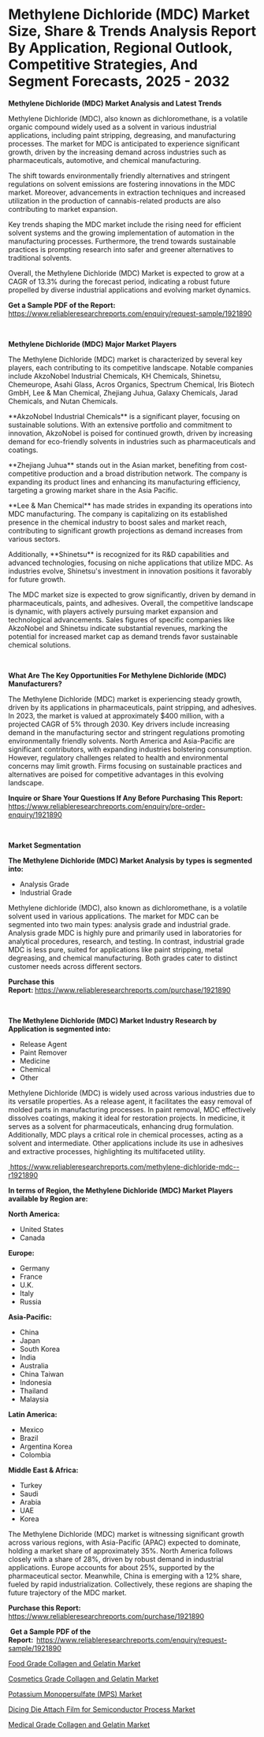 <p><h1>Methylene Dichloride (MDC) Market Size, Share & Trends Analysis Report By Application, Regional Outlook, Competitive Strategies, And Segment Forecasts, 2025 - 2032</h1></p><p><strong>Methylene Dichloride (MDC) Market Analysis and Latest Trends</strong></p>
<p><p>Methylene Dichloride (MDC), also known as dichloromethane, is a volatile organic compound widely used as a solvent in various industrial applications, including paint stripping, degreasing, and manufacturing processes. The market for MDC is anticipated to experience significant growth, driven by the increasing demand across industries such as pharmaceuticals, automotive, and chemical manufacturing. </p><p>The shift towards environmentally friendly alternatives and stringent regulations on solvent emissions are fostering innovations in the MDC market. Moreover, advancements in extraction techniques and increased utilization in the production of cannabis-related products are also contributing to market expansion. </p><p>Key trends shaping the MDC market include the rising need for efficient solvent systems and the growing implementation of automation in the manufacturing processes. Furthermore, the trend towards sustainable practices is prompting research into safer and greener alternatives to traditional solvents. </p><p>Overall, the Methylene Dichloride (MDC) Market is expected to grow at a CAGR of 13.3% during the forecast period, indicating a robust future propelled by diverse industrial applications and evolving market dynamics.</p></p>
<p><strong>Get a Sample PDF of the Report:&nbsp;</strong> <a href="https://www.reliableresearchreports.com/enquiry/request-sample/1921890?utm_campaign=32&utm_medium=2&utm_source=Github&utm_content=ia&utm_term=04022025&utm_id=methylene-dichloride-mdc">https://www.reliableresearchreports.com/enquiry/request-sample/1921890</a></p>
<p>&nbsp;</p>
<p><strong>Methylene Dichloride (MDC) Major Market Players</strong></p>
<p><p>The Methylene Dichloride (MDC) market is characterized by several key players, each contributing to its competitive landscape. Notable companies include AkzoNobel Industrial Chemicals, KH Chemicals, Shinetsu, Chemeurope, Asahi Glass, Acros Organics, Spectrum Chemical, Iris Biotech GmbH, Lee & Man Chemical, Zhejiang Juhua, Galaxy Chemicals, Jarad Chemicals, and Nutan Chemicals.</p><p>**AkzoNobel Industrial Chemicals** is a significant player, focusing on sustainable solutions. With an extensive portfolio and commitment to innovation, AkzoNobel is poised for continued growth, driven by increasing demand for eco-friendly solvents in industries such as pharmaceuticals and coatings.</p><p>**Zhejiang Juhua** stands out in the Asian market, benefiting from cost-competitive production and a broad distribution network. The company is expanding its product lines and enhancing its manufacturing efficiency, targeting a growing market share in the Asia Pacific.</p><p>**Lee & Man Chemical** has made strides in expanding its operations into MDC manufacturing. The company is capitalizing on its established presence in the chemical industry to boost sales and market reach, contributing to significant growth projections as demand increases from various sectors. </p><p>Additionally, **Shinetsu** is recognized for its R&D capabilities and advanced technologies, focusing on niche applications that utilize MDC. As industries evolve, Shinetsu's investment in innovation positions it favorably for future growth.</p><p>The MDC market size is expected to grow significantly, driven by demand in pharmaceuticals, paints, and adhesives. Overall, the competitive landscape is dynamic, with players actively pursuing market expansion and technological advancements. Sales figures of specific companies like AkzoNobel and Shinetsu indicate substantial revenues, marking the potential for increased market cap as demand trends favor sustainable chemical solutions.</p></p>
<p>&nbsp;</p>
<p><strong>What Are The Key Opportunities For Methylene Dichloride (MDC) Manufacturers?</strong></p>
<p><p>The Methylene Dichloride (MDC) market is experiencing steady growth, driven by its applications in pharmaceuticals, paint stripping, and adhesives. In 2023, the market is valued at approximately $400 million, with a projected CAGR of 5% through 2030. Key drivers include increasing demand in the manufacturing sector and stringent regulations promoting environmentally friendly solvents. North America and Asia-Pacific are significant contributors, with expanding industries bolstering consumption. However, regulatory challenges related to health and environmental concerns may limit growth. Firms focusing on sustainable practices and alternatives are poised for competitive advantages in this evolving landscape.</p></p>
<p><strong>Inquire or Share Your Questions If Any Before Purchasing This Report:</strong> <a href="https://www.reliableresearchreports.com/enquiry/pre-order-enquiry/1921890?utm_campaign=32&utm_medium=2&utm_source=Github&utm_content=ia&utm_term=04022025&utm_id=methylene-dichloride-mdc">https://www.reliableresearchreports.com/enquiry/pre-order-enquiry/1921890</a></p>
<p>&nbsp;</p>
<p><strong>Market Segmentation</strong></p>
<p><strong>The Methylene Dichloride (MDC) Market Analysis by types is segmented into:</strong></p>
<p><ul><li>Analysis Grade</li><li>Industrial Grade</li></ul></p>
<p><p>Methylene dichloride (MDC), also known as dichloromethane, is a volatile solvent used in various applications. The market for MDC can be segmented into two main types: analysis grade and industrial grade. Analysis grade MDC is highly pure and primarily used in laboratories for analytical procedures, research, and testing. In contrast, industrial grade MDC is less pure, suited for applications like paint stripping, metal degreasing, and chemical manufacturing. Both grades cater to distinct customer needs across different sectors.</p></p>
<p><strong>Purchase this Report:&nbsp;</strong><a href="https://www.reliableresearchreports.com/purchase/1921890?utm_campaign=32&utm_medium=2&utm_source=Github&utm_content=ia&utm_term=04022025&utm_id=methylene-dichloride-mdc">https://www.reliableresearchreports.com/purchase/1921890</a></p>
<p>&nbsp;</p>
<p><strong>The Methylene Dichloride (MDC) Market Industry Research by Application is segmented into:</strong></p>
<p><ul><li>Release Agent</li><li>Paint Remover</li><li>Medicine</li><li>Chemical</li><li>Other</li></ul></p>
<p><p>Methylene Dichloride (MDC) is widely used across various industries due to its versatile properties. As a release agent, it facilitates the easy removal of molded parts in manufacturing processes. In paint removal, MDC effectively dissolves coatings, making it ideal for restoration projects. In medicine, it serves as a solvent for pharmaceuticals, enhancing drug formulation. Additionally, MDC plays a critical role in chemical processes, acting as a solvent and intermediate. Other applications include its use in adhesives and extractive processes, highlighting its multifaceted utility.</p></p>
<p><a href="https://www.reliableresearchreports.com/methylene-dichloride-mdc--r1921890?utm_campaign=32&utm_medium=2&utm_source=Github&utm_content=ia&utm_term=04022025&utm_id=methylene-dichloride-mdc">&nbsp;https://www.reliableresearchreports.com/methylene-dichloride-mdc--r1921890</a></p>
<p><strong>In terms of Region, the Methylene Dichloride (MDC) Market Players available by Region are:</strong></p>
<p>
    <p> <strong> North America: </strong>
        <ul>
            <li>United States</li>
            <li>Canada</li>
        </ul>
        </p> 
    <p> <strong> Europe: </strong>
        <ul>
            <li>Germany</li>
            <li>France</li>
            <li>U.K.</li>
            <li>Italy</li>
            <li>Russia</li>
        </ul>
        </p> 
    <p> <strong> Asia-Pacific: </strong>
        <ul>
            <li>China</li>
            <li>Japan</li>
            <li>South Korea</li>
            <li>India</li>
            <li>Australia</li>
            <li>China Taiwan</li>
            <li>Indonesia</li>
            <li>Thailand</li>
            <li>Malaysia</li>
        </ul>
        </p> 
    <p> <strong> Latin America: </strong>
        <ul>
            <li>Mexico</li>
            <li>Brazil</li>
            <li>Argentina Korea</li>
            <li>Colombia</li>
        </ul>
        </p> 
    <p> <strong> Middle East & Africa: </strong>
        <ul>
            <li>Turkey</li>
            <li>Saudi</li>
            <li>Arabia</li>
            <li>UAE</li>
            <li>Korea</li>
        </ul>
    </p>
    </p>
<p><p>The Methylene Dichloride (MDC) market is witnessing significant growth across various regions, with Asia-Pacific (APAC) expected to dominate, holding a market share of approximately 35%. North America follows closely with a share of 28%, driven by robust demand in industrial applications. Europe accounts for about 25%, supported by the pharmaceutical sector. Meanwhile, China is emerging with a 12% share, fueled by rapid industrialization. Collectively, these regions are shaping the future trajectory of the MDC market.</p></p>
<p><strong>Purchase this Report: </strong><a href="https://www.reliableresearchreports.com/purchase/1921890?utm_campaign=32&utm_medium=2&utm_source=Github&utm_content=ia&utm_term=04022025&utm_id=methylene-dichloride-mdc">https://www.reliableresearchreports.com/purchase/1921890</a></p>
<p>&nbsp;<strong>Get a Sample PDF of the Report:&nbsp;&nbsp;</strong><a href="https://www.reliableresearchreports.com/enquiry/request-sample/1921890?utm_campaign=32&utm_medium=2&utm_source=Github&utm_content=ia&utm_term=04022025&utm_id=methylene-dichloride-mdc">https://www.reliableresearchreports.com/enquiry/request-sample/1921890</a></p>
<p><strong></strong></p>
<p><p><a href="https://github.com/arnoldannice0/Market-Research-Report-List-1/blob/main/food-grade-collagen-and-gelatin-market.md?utm_campaign=32&utm_medium=2&utm_source=Github&utm_content=ia&utm_term=04022025&utm_id=methylene-dichloride-mdc">Food Grade Collagen and Gelatin Market</a></p><p><a href="https://github.com/pimanoruman/Market-Research-Report-List-1/blob/main/cosmetics-grade-collagen-and-gelatin-market.md?utm_campaign=32&utm_medium=2&utm_source=Github&utm_content=ia&utm_term=04022025&utm_id=methylene-dichloride-mdc">Cosmetics Grade Collagen and Gelatin Market</a></p><p><a href="https://github.com/adyawafurber1/Market-Research-Report-List-1/blob/main/potassium-monopersulfate-mps-market.md?utm_campaign=32&utm_medium=2&utm_source=Github&utm_content=ia&utm_term=04022025&utm_id=methylene-dichloride-mdc">Potassium Monopersulfate (MPS) Market</a></p><p><a href="https://github.com/justalichtenberger/Market-Research-Report-List-1/blob/main/dicing-die-attach-film-for-semiconductor-process-market.md?utm_campaign=32&utm_medium=2&utm_source=Github&utm_content=ia&utm_term=04022025&utm_id=methylene-dichloride-mdc">Dicing Die Attach Film for Semiconductor Process Market</a></p><p><a href="https://github.com/sungbruington660/Market-Research-Report-List-1/blob/main/medical-grade-collagen-and-gelatin-market.md?utm_campaign=32&utm_medium=2&utm_source=Github&utm_content=ia&utm_term=04022025&utm_id=methylene-dichloride-mdc">Medical Grade Collagen and Gelatin Market</a></p></p>